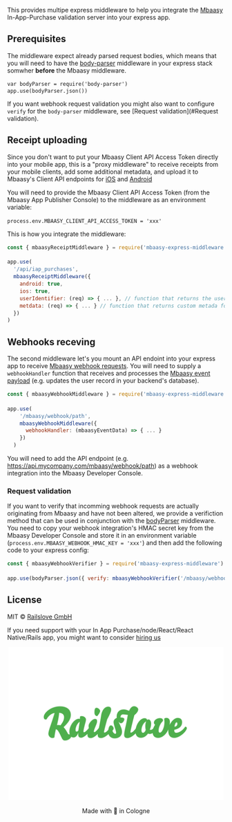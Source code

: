 This provides multipe express middleware to help you integrate the [Mbaasy](https://mbaasy.com/) In-App-Purchase validation server into your express app.

## Prerequisites

The middleware expect already parsed request bodies, which means that you will need to have the [body-parser](https://github.com/expressjs/body-parser) middleware in your express stack somwher **before** the Mbaasy middleware.

```
var bodyParser = require('body-parser')
app.use(bodyParser.json())
```

If you want webhook request validation you might also want to configure `verify` for the `body-parser` middleware, see [Request validation](#Request validation).

## Receipt uploading

Since you don't want to put your Mbaasy Client API Access Token directly into your mobile app, this is a "proxy middleware" to receive receipts from your mobile clients, add some additional metadata, and upload it to Mbaasy's Client API endpoints for [iOS](https://docs.mbaasy.com/client_api/apple_app_store/) and [Android](
https://docs.mbaasy.com/client_api/google_play/)

You will need to provide the Mbaasy Client API Access Token (from the Mbaasy App Publisher Console) to the middleware as an environment variable:

`process.env.MBAASY_CLIENT_API_ACCESS_TOKEN = 'xxx'`

This is how you integrate the middleware:

```js
const { mbaasyReceiptMiddleware } = require('mbaasy-express-middleware')

app.use(
  '/api/iap_purchases',
  mbaasyReceiptMiddleware({
    android: true,
    ios: true,
    userIdentifier: (req) => { ... }, // function that returns the user identfier for the current request/user
    metdata: (req) => { ... } // function that returns custom metada for the current request
  })
)
```

## Webhooks receving

The second middleware let's you mount an API endoint into your express app to receive [Mbaasy webhook requests](https://docs.mbaasy.com/integrations/webhooks/). You will need to supply a `webhookHandler` function that receives and processes the [Mbaasy event payload](https://docs.mbaasy.com/integrations/event_payloads/) (e.g. updates the user record in your backend's database). 

```js
const { mbaasyWebhookMiddleware } = require('mbaasy-express-middleware')

app.use(
    '/mbaasy/webhook/path',
    mbaasyWebhookMiddleware({
      webhookHandler: (mbaasyEventData) => { ... }
    })
  )
```

You will need to add the API endpoint (e.g. https://api.mycompany.com/mbaasy/webhook/path) as a webhook integration into the Mbaasy Developer Console. 

### Request validation

If you want to verify that incomming webhook requests are actually originating from Mbaasy and have not been altered, we provide a verifiction method that can be used in conjunction with the [bodyParser](https://github.com/expressjs/body-parser) middleware. You need to copy your webhook integration's HMAC secret key from the Mbaasy Developer Console and store it in an environment variable (`process.env.MBAASY_WEBHOOK_HMAC_KEY = 'xxx'`) and then add the following code to your express config:

```js
const { mbaasyWebhookVerifier } = require('mbaasy-express-middleware')

app.use(bodyParser.json({ verify: mbaasyWebhookVerifier('/mbaasy/webhook/path') }))
```

## License

MIT © [Railslove GmbH](https://railslove.com)

If you need support with your In App Purchase/node/React/React Native/Rails app, you might want to consider [hiring us](https://www.railslove.com/contact-us)

<p align="center">
  <img src="logo_rl.svg" width="500px" >
</p>
<p align="center">
  Made with 💚 in Cologne
</p>
